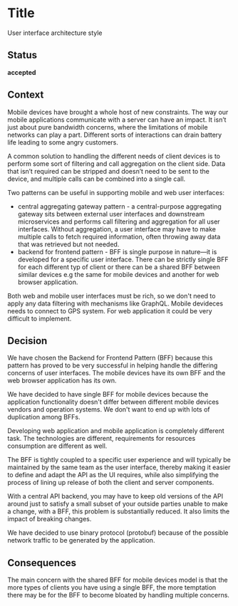# Title

User interface architecture style

## Status

**accepted**

## Context

Mobile devices have brought a whole host of new constraints. The way our mobile applications communicate with a server can have an impact. It isn’t just about pure bandwidth concerns, where the limitations of mobile networks can play a part. Different sorts of interactions can drain battery life leading to some angry customers.  

A common solution to handling the different needs of client devices is to perform some sort of filtering and call aggregation on the client side. Data that isn’t required can be stripped and doesn’t need to be sent to the device, and multiple calls can be combined into a single call.  

Two patterns can be useful in supporting mobile and web user interfaces:  
* central aggregating gateway pattern - a central-purpose aggregating gateway sits between external user interfaces and downstream microservices and performs call filtering and aggregation for all user interfaces. Without aggregation, a user interface may have to make multiple calls to fetch required information, often throwing away data that was retrieved but not needed.  
* backend for frontend pattern - BFF is single purpose in nature—it is developed for a specific user interface. There can be strictly single BFF for each different typ of client or there can be a shared BFF between similar devices e.g the same for mobile devices and another for web browser application.  

Both web and mobile user interfaces must be rich, so we don't need to apply any data filtering with mechanisms like GraphQL.
Mobile devideces needs to connect to GPS system. For web application it could be very difficult to implement.  

## Decision

We have chosen the Backend for Frontend Pattern (BFF) because this pattern has proved to be very successful in helping handle the differing concerns of user interfaces. The mobile devices have its own BFF and the web browser application has its own.  

We have decided to have single BFF for mobile devices because the application functionality doesn't differ between different mobile devices vendors and operation systems. We don't want to end up with lots of duplication among BFFs.  

Developing web application and mobile application is completely different task. The technologies are different, requirements for resources consumption are different as well.  

The BFF is tightly coupled to a specific user experience and will typically be maintained by the same team as the user interface, thereby making it easier to define and adapt the API as the UI requires, while also simplifying the process of lining up release of both the client and server components.  

With a central API backend, you may have to keep old versions of the API around just to satisfy a small subset of your outside parties unable to make a change, with a BFF, this problem is substantially reduced. It also limits the impact of breaking changes.

We have decided to use binary protocol (protobuf) because of the possible network traffic to be generated by the application.

## Consequences

The main concern with the shared BFF for mobile devices model is that the more types of clients you have using a single BFF, the more temptation there may be for the BFF to become bloated by handling multiple concerns.  